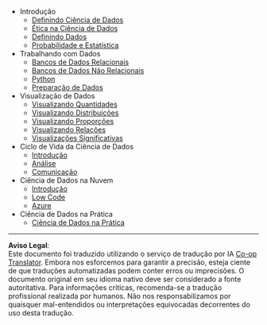 <!--
CO_OP_TRANSLATOR_METADATA:
{
  "original_hash": "3767555b3cc28a2865c79202f4374204",
  "translation_date": "2025-08-27T17:01:58+00:00",
  "source_file": "docs/_sidebar.md",
  "language_code": "br"
}
-->
- Introdução
  - [Definindo Ciência de Dados](../1-Introduction/01-defining-data-science/README.md)
  - [Ética na Ciência de Dados](../1-Introduction/02-ethics/README.md)
  - [Definindo Dados](../1-Introduction/03-defining-data/README.md)
  - [Probabilidade e Estatística](../1-Introduction/04-stats-and-probability/README.md)
- Trabalhando com Dados
  - [Bancos de Dados Relacionais](../2-Working-With-Data/05-relational-databases/README.md)
  - [Bancos de Dados Não Relacionais](../2-Working-With-Data/06-non-relational/README.md)
  - [Python](../2-Working-With-Data/07-python/README.md)
  - [Preparação de Dados](../2-Working-With-Data/08-data-preparation/README.md)
- Visualização de Dados
  - [Visualizando Quantidades](../3-Data-Visualization/09-visualization-quantities/README.md)
  - [Visualizando Distribuições](../3-Data-Visualization/10-visualization-distributions/README.md)
  - [Visualizando Proporções](../3-Data-Visualization/11-visualization-proportions/README.md)
  - [Visualizando Relações](../3-Data-Visualization/12-visualization-relationships/README.md)
  - [Visualizações Significativas](../3-Data-Visualization/13-meaningful-visualizations/README.md)
- Ciclo de Vida da Ciência de Dados
  - [Introdução](../4-Data-Science-Lifecycle/14-Introduction/README.md)
  - [Análise](../4-Data-Science-Lifecycle/15-analyzing/README.md)
  - [Comunicação](../4-Data-Science-Lifecycle/16-communication/README.md)
- Ciência de Dados na Nuvem
  - [Introdução](../5-Data-Science-In-Cloud/17-Introduction/README.md)
  - [Low Code](../5-Data-Science-In-Cloud/18-Low-Code/README.md)
  - [Azure](../5-Data-Science-In-Cloud/19-Azure/README.md)
- Ciência de Dados na Prática
  - [Ciência de Dados na Prática](../6-Data-Science-In-Wild/README.md)

---

**Aviso Legal**:  
Este documento foi traduzido utilizando o serviço de tradução por IA [Co-op Translator](https://github.com/Azure/co-op-translator). Embora nos esforcemos para garantir a precisão, esteja ciente de que traduções automatizadas podem conter erros ou imprecisões. O documento original em seu idioma nativo deve ser considerado a fonte autoritativa. Para informações críticas, recomenda-se a tradução profissional realizada por humanos. Não nos responsabilizamos por quaisquer mal-entendidos ou interpretações equivocadas decorrentes do uso desta tradução.